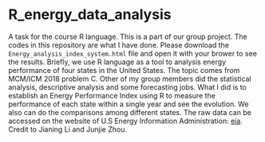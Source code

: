 # R_energy_data_analysis
 A task for the course R language. This is a part of our group project. The codes in this repository are what I have done. 
 Please download the `Energy_analysis_index_system.html` file and open it with your brower to see the results. 
 Briefly, we use R language as a tool to analysis energy performance of four states in the United States. The topic comes from MCM/ICM 2018 problem C. Other of my group members did the statistical analysis, descriptive analysis and some forecasting jobs. What I did is to establish an Energy Performance Index using R to measure the performance of each state within a single year and see the evolution. We also can do the comparisons among different states. The raw data can be accessed on the website of U.S Energy Information Administration: [eia](https://www.eia.gov/). 
 Credit to Jianing Li and Junjie Zhou. 
